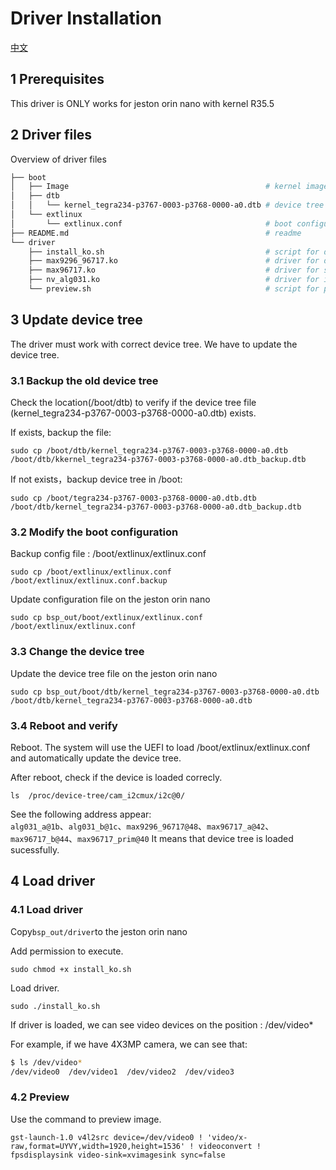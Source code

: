 # Driver Installation
[中文](./README_CN.md)

## 1 Prerequisites

This driver is ONLY works for jeston orin nano with kernel R35.5

## 2 Driver files

Overview of driver files

``` bash
├── boot
│   ├── Image                                            # kernel image
│   ├── dtb
│   │   └── kernel_tegra234-p3767-0003-p3768-0000-a0.dtb # device tree (sensor addr 0x80)
│   └── extlinux
│       └── extlinux.conf                                # boot configuration
├── README.md                                            # readme
└── driver 
    ├── install_ko.sh                                    # script for driver installation 
    ├── max9296_96717.ko                                 # driver for deserdes
    ├── max96717.ko                                      # driver for serdes
    ├── nv_alg031.ko                                     # driver for image sensor
    └── preview.sh                                       # script for preview
```
## 3 Update device tree

The driver must work with correct device tree. We have to update the device tree.  

### 3.1 Backup the old device tree

Check the location(/boot/dtb) to verify if the device tree file (kernel_tegra234-p3767-0003-p3768-0000-a0.dtb) exists.

If exists, backup the file:  

` sudo cp /boot/dtb/kernel_tegra234-p3767-0003-p3768-0000-a0.dtb /boot/dtb/kkernel_tegra234-p3767-0003-p3768-0000-a0.dtb_backup.dtb  `

If not exists，backup device tree in /boot:  

` sudo cp /boot/tegra234-p3767-0003-p3768-0000-a0.dtb.dtb /boot/dtb/kernel_tegra234-p3767-0003-p3768-0000-a0.dtb_backup.dtb  `

### 3.2 Modify the boot configuration

Backup config file : /boot/extlinux/extlinux.conf

` sudo cp /boot/extlinux/extlinux.conf /boot/extlinux/extlinux.conf.backup `

Update configuration file on the jeston orin nano  

` sudo cp bsp_out/boot/extlinux/extlinux.conf  /boot/extlinux/extlinux.conf `

### 3.3 Change the device tree

Update the device tree file on the jeston orin nano  

` sudo cp bsp_out/boot/dtb/kernel_tegra234-p3767-0003-p3768-0000-a0.dtb /boot/dtb/kernel_tegra234-p3767-0003-p3768-0000-a0.dtb `

### 3.4 Reboot and verify

Reboot. The system will use the UEFI to load /boot/extlinux/extlinux.conf and automatically update the device tree.   

After reboot, check if the device is loaded correcly.  

` ls  /proc/device-tree/cam_i2cmux/i2c@0/ `

See the following address appear:  
`alg031_a@1b`、`alg031_b@1c`、`max9296_96717@48`、`max96717_a@42`、` max96717_b@44`、`max96717_prim@40`
It means that device tree is loaded sucessfully.  

## 4 Load driver

### 4.1 Load driver

Copy` bsp_out/driver `to the jeston orin nano  

Add permission to execute.   

` sudo chmod +x install_ko.sh `

Load driver.  

` sudo ./install_ko.sh `

If driver is loaded, we can see video devices on the position : /dev/video*

For example, if we have 4X3MP camera, we can see that:  

``` bash
$ ls /dev/video*
/dev/video0  /dev/video1  /dev/video2  /dev/video3
```

### 4.2 Preview

Use the command to preview image.  

` gst-launch-1.0 v4l2src device=/dev/video0 ! 'video/x-raw,format=UYVY,width=1920,height=1536' ! videoconvert ! fpsdisplaysink video-sink=xvimagesink sync=false
 `

